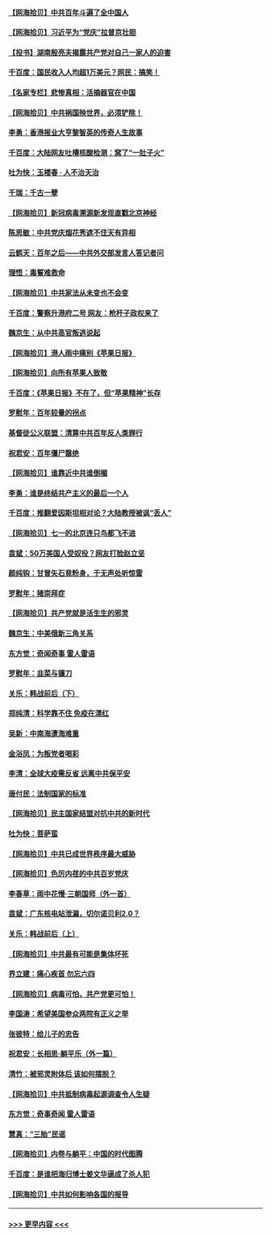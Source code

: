 #### [【网海拾贝】中共百年斗遍了全中国人](../pages/nsc993/n13060020.md?t=07020852) 
#### [【网海拾贝】习近平为“党庆”拉普京壮胆](../pages/nsc993/n13057781.md?t=07020852) 
#### [【投书】湖南殷亮夫揭露共产党对自己一家人的迫害](../pages/nsc993/n13057744.md?t=07020852) 
#### [千百度：国民收入人均超1万美元？网民：搞笑！](../pages/nsc993/n13057692.md?t=07020852) 
#### [【名家专栏】悲惨真相：活摘器官在中国](../pages/nsc993/n13056611.md?t=07020852) 
#### [【网海拾贝】中共祸国殃世界，必须铲除！](../pages/nsc993/n13056011.md?t=07020852) 
#### [李勇：香港报业大亨黎智英的传奇人生故事](../pages/nsc993/n13055258.md?t=07020852) 
#### [千百度：大陆网友吐槽核酸检测：窝了“一肚子火”](../pages/nsc993/n13055194.md?t=07020852) 
#### [吐为快：玉楼春 · 人不治天治](../pages/nsc993/n13054028.md?t=07020852) 
#### [千瑞：千古一孽](../pages/nsc993/n13054016.md?t=07020852) 
#### [【网海拾贝】新冠病毒溯源新发现直戳北京神经](../pages/nsc993/n13052425.md?t=07020852) 
#### [陈思敏：中共党庆烟花秀遮不住天有异相](../pages/nsc993/n13052020.md?t=07020852) 
#### [云鹤天：百年之后——中共外交部发言人答记者问](../pages/nsc993/n13051604.md?t=07020852) 
#### [理悟：毒誓难救命](../pages/nsc993/n13051601.md?t=07020852) 
#### [【网海拾贝】中共家法从未变也不会变](../pages/nsc993/n13050366.md?t=07020852) 
#### [千百度：警察升港府二号 网友：枪杆子政权来了](../pages/nsc993/n13050261.md?t=07020852) 
#### [魏京生：从中共高官叛逃说起](../pages/nsc993/n13048997.md?t=07020852) 
#### [【网海拾贝】港人雨中痛别《苹果日报》](../pages/nsc993/n13048941.md?t=07020852) 
#### [【网海拾贝】向所有苹果人致敬](../pages/nsc993/n13046795.md?t=07020852) 
#### [千百度：《苹果日报》不在了，但“苹果精神”长存](../pages/nsc993/n13046703.md?t=07020852) 
#### [罗慰年：百年较量的拐点](../pages/nsc993/n13046542.md?t=07020852) 
#### [基督徒公义联盟：清算中共百年反人类罪行](../pages/nsc993/n13046499.md?t=07020852) 
#### [祝君安：百年僵尸罄绝](../pages/nsc993/n13045595.md?t=07020852) 
#### [【网海拾贝】谁靠近中共谁倒楣](../pages/nsc993/n13044667.md?t=07020852) 
#### [李勇：谁是终结共产主义的最后一个人](../pages/nsc993/n13044397.md?t=07020852) 
#### [千百度：推翻爱因斯坦相对论？大陆教授被讽“丢人”](../pages/nsc993/n13043908.md?t=07020852) 
#### [【网海拾贝】七一的北京连只鸟都飞不进](../pages/nsc993/n13041377.md?t=07020852) 
#### [袁斌：50万美国人受奴役？网友打脸赵立坚](../pages/nsc993/n13041330.md?t=07020852) 
#### [颜纯钩：甘冒矢石竟粉身，于无声处听惊雷](../pages/nsc993/n13041140.md?t=07020852) 
#### [罗慰年：猪崇拜症](../pages/nsc993/n13041071.md?t=07020852) 
#### [【网海拾贝】共产党就是活生生的邪灵](../pages/nsc993/n13036627.md?t=07020852) 
#### [魏京生：中美俄新三角关系](../pages/nsc993/n13035986.md?t=07020852) 
#### [东方觉：奇闻奇事 雷人雷语](../pages/nsc993/n13035878.md?t=07020852) 
#### [罗慰年：韭菜与镰刀](../pages/nsc993/n13034374.md?t=07020852) 
#### [关乐：韩战前后（下）](../pages/nsc993/n13034113.md?t=07020852) 
#### [郑纯清：科学靠不住 免疫在漂红](../pages/nsc993/n13034093.md?t=07020852) 
#### [吴新：中南海遭海难重](../pages/nsc993/n13034084.md?t=07020852) 
#### [金浴凤：为叛党者喝彩](../pages/nsc993/n13034058.md?t=07020852) 
#### [李清：全球大疫需反省 远离中共保平安](../pages/nsc993/n13033784.md?t=07020852) 
#### [唐付民：法制国家的标准](../pages/nsc993/n13032944.md?t=07020852) 
#### [【网海拾贝】民主国家结盟对抗中共的新时代](../pages/nsc993/n13031717.md?t=07020852) 
#### [吐为快：菩萨蛮](../pages/nsc993/n13030033.md?t=07020852) 
#### [【网海拾贝】中共已成世界秩序最大威胁](../pages/nsc993/n13028138.md?t=07020852) 
#### [【网海拾贝】色厉内荏的中共百岁党庆](../pages/nsc993/n13025582.md?t=07020852) 
#### [李春草：雨中花慢‧三朝国师（外一首）](../pages/nsc993/n13025567.md?t=07020852) 
#### [袁斌：广东核电站泄漏，切尔诺贝利2.0？](../pages/nsc993/n13025475.md?t=07020852) 
#### [关乐：韩战前后（上）](../pages/nsc993/n13025387.md?t=07020852) 
#### [【网海拾贝】中共最有可能是集体坏死](../pages/nsc993/n13023101.md?t=07020852) 
#### [界立建：痛心疾首 勿忘六四](../pages/nsc993/n13022339.md?t=07020852) 
#### [【网海拾贝】病毒可怕，共产党更可怕！](../pages/nsc993/n13020728.md?t=07020852) 
#### [李国涛：希望美国参众两院有正义之举](../pages/nsc993/n13020674.md?t=07020852) 
#### [张彼特：给儿子的忠告](../pages/nsc993/n13018934.md?t=07020852) 
#### [祝君安：长相思‧躺平乐（外一篇）](../pages/nsc993/n13018923.md?t=07020852) 
#### [清竹：被邪灵附体后 该如何摆脱？](../pages/nsc993/n13018877.md?t=07020852) 
#### [【网海拾贝】中共抵制病毒起源调查令人生疑](../pages/nsc993/n13017785.md?t=07020852) 
#### [东方觉：奇事奇闻 雷人雷语](../pages/nsc993/n13017577.md?t=07020852) 
#### [慧真：“三胎”民谣](../pages/nsc993/n13017394.md?t=07020852) 
#### [【网海拾贝】内卷与躺平：中国的时代图腾](../pages/nsc993/n13016128.md?t=07020852) 
#### [千百度：是谁把海归博士姜文华逼成了杀人犯](../pages/nsc993/n13015218.md?t=07020852) 
#### [【网海拾贝】中共如何影响各国的报导](../pages/nsc993/n13012599.md?t=07020852) 

----
#### [ >>> 更早内容 <<< ](../indexes/nsc993-earlier.md)

